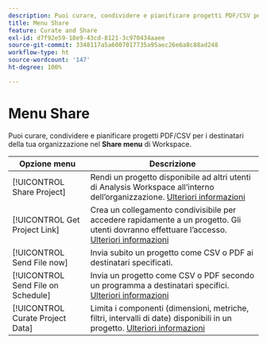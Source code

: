 ```yaml
---
description: Puoi curare, condividere e pianificare progetti PDF/CSV per i destinatari all’interno dell’organizzazione.
title: Menu Share
feature: Curate and Share
exl-id: d7f92e59-18e9-43cd-8121-3c970434aaee
source-git-commit: 3348117a5a6007017735a95aec26e6a8c88ad248
workflow-type: ht
source-wordcount: '147'
ht-degree: 100%

---
```


# Menu Share

Puoi curare, condividere e pianificare progetti PDF/CSV per i destinatari della tua organizzazione nel **Share menu** di Workspace.

| Opzione menu | Descrizione |
| --- | --- |
| [!UICONTROL Share Project] | Rendi un progetto disponibile ad altri utenti di Analysis Workspace all’interno dell’organizzazione. [Ulteriori informazioni](https://experienceleague.adobe.com/docs/analytics/analyze/analysis-workspace/curate-share/share-projects.html?lang=it) |
| [!UICONTROL Get Project Link] | Crea un collegamento condivisibile per accedere rapidamente a un progetto. Gli utenti dovranno effettuare l’accesso. [Ulteriori informazioni](https://experienceleague.adobe.com/docs/analytics/analyze/analysis-workspace/curate-share/shareable-links.html?lang=it) |
| [!UICONTROL Send File now] | Invia subito un progetto come CSV o PDF ai destinatari specificati. |
| [!UICONTROL Send File on Schedule] | Invia un progetto come CSV o PDF secondo un programma a destinatari specifici. [Ulteriori informazioni](https://experienceleague.adobe.com/docs/analytics/analyze/analysis-workspace/curate-share/t-schedule-report.html?lang=it) |
| [!UICONTROL Curate Project Data] | Limita i componenti (dimensioni, metriche, filtri, intervalli di date) disponibili in un progetto. [Ulteriori informazioni](https://experienceleague.adobe.com/docs/analytics/analyze/analysis-workspace/curate-share/curate.html?lang=it) |
